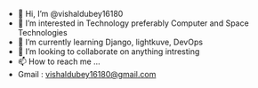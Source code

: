 - 👋 Hi, I’m @vishaldubey16180
- 👀 I’m interested in Technology preferably Computer and Space Technologies
- 🌱 I’m currently learning Django, lightkuve, DevOps
- 💞️ I’m looking to collaborate on anything intresting 
- 📫 How to reach me ...
- Gmail : vishaldubey16180@gmail.com

<!---
vishaldubey16180/vishaldubey16180 is a ✨ special ✨ repository because its `README.md` (this file) appears on your GitHub profile.
You can click the Preview link to take a look at your changes.
--->
